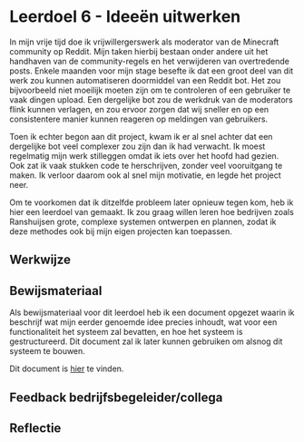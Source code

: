 ﻿# Leerdoel 6 - Ideeën uitwerken

In mijn vrije tijd doe ik vrijwillergerswerk als moderator van de Minecraft community op Reddit. Mijn taken hierbij bestaan onder andere uit het handhaven van de community-regels en het verwijderen van overtredende posts. Enkele maanden voor mijn stage besefte ik dat een groot deel van dit werk zou kunnen automatiseren doormiddel van een Reddit bot. Het zou bijvoorbeeld niet moeilijk moeten zijn om te controleren of een gebruiker te vaak dingen upload. Een dergelijke bot zou de werkdruk van de moderators flink kunnen verlagen, en zou ervoor zorgen dat wij sneller en op een consistentere manier kunnen reageren op meldingen van gebruikers.

Toen ik echter begon aan dit project, kwam ik er al snel achter dat een dergelijke bot veel complexer zou zijn dan ik had verwacht. Ik moest regelmatig mijn werk stilleggen omdat ik iets over het hoofd had gezien. Ook zat ik vaak stukken code te herschrijven, zonder veel vooruitgang te maken. Ik verloor daarom ook al snel mijn motivatie, en legde het project neer.

Om te voorkomen dat ik ditzelfde probleem later opnieuw tegen kom, heb ik hier een leerdoel van gemaakt. Ik zou graag willen leren hoe bedrijven zoals Ranshuijsen grote, complexe systemen ontwerpen en plannen, zodat ik deze methodes ook bij mijn eigen projecten kan toepassen.

## Werkwijze


## Bewijsmateriaal
Als bewijsmateriaal voor dit leerdoel heb ik een document opgezet waarin ik beschrijf wat mijn eerder genoemde idee precies inhoudt, wat voor een functionaliteit het systeem zal bevatten, en hoe het systeem is gestructureerd. Dit document zal ik later kunnen gebruiken om alsnog dit systeem te bouwen.

Dit document is [hier](Content/Stage3/Bewijsmateriaal/6) te vinden.

## Feedback bedrijfsbegeleider/collega
## Reflectie